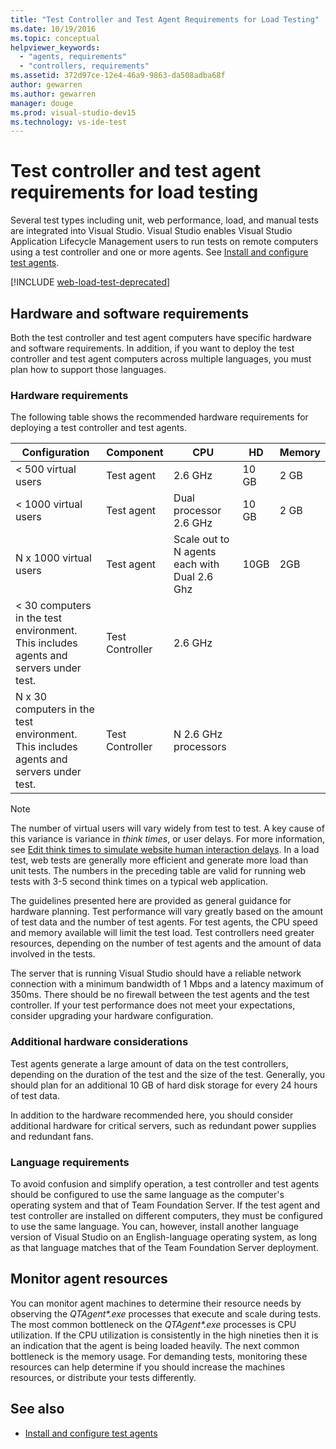 ```yaml
---
title: "Test Controller and Test Agent Requirements for Load Testing"
ms.date: 10/19/2016
ms.topic: conceptual
helpviewer_keywords:
  - "agents, requirements"
  - "controllers, requirements"
ms.assetid: 372d97ce-12e4-46a9-9863-da508adba68f
author: gewarren
ms.author: gewarren
manager: douge
ms.prod: visual-studio-dev15
ms.technology: vs-ide-test
---
```

# Test controller and test agent requirements for load testing

Several test types including unit, web performance, load, and manual tests are integrated into Visual Studio. Visual Studio enables Visual Studio Application Lifecycle Management users to run tests on remote computers using a test controller and one or more agents. See [Install and configure test agents](../test/lab-management/install-configure-test-agents.md).

[!INCLUDE [web-load-test-deprecated](includes/web-load-test-deprecated.md)]

## Hardware and software requirements

Both the test controller and test agent computers have specific hardware and software requirements. In addition, if you want to deploy the test controller and test agent computers across multiple languages, you must plan how to support those languages.

### Hardware requirements

The following table shows the recommended hardware requirements for deploying a test controller and test agents.

|**Configuration**|**Component**|**CPU**|**HD**|**Memory**|
|-|-------------------|-|------------|-|
|< 500 virtual users|Test agent|2.6 GHz|10 GB|2 GB|
|< 1000 virtual users|Test agent|Dual processor 2.6 GHz|10 GB|2 GB|
|N x 1000 virtual users|Test agent|Scale out to N agents each with Dual 2.6 Ghz|10GB|2GB|
|\< 30 computers in the test environment. This includes agents and servers under test.|Test Controller|2.6 GHz|||
|N x 30 computers in the test environment. This includes agents and servers under test.|Test Controller|N 2.6 GHz processors|||

> [!NOTE]
> The number of virtual users will vary widely from test to test. A key cause of this variance is variance in *think times*, or user delays. For more information, see [Edit think times to simulate website human interaction delays](../test/edit-think-times-in-load-test-scenarios.md). In a load test, web tests are generally more efficient and generate more load than unit tests. The numbers in the preceding table are valid for running web tests with 3-5 second think times on a typical web application.

The guidelines presented here are provided as general guidance for hardware planning. Test performance will vary greatly based on the amount of test data and the number of test agents. For test agents, the CPU speed and memory available will limit the test load. Test controllers need greater resources, depending on the number of test agents and the amount of data involved in the tests.

The server that is running Visual Studio should have a reliable network connection with a minimum bandwidth of 1 Mbps and a latency maximum of 350ms. There should be no firewall between the test agents and the test controller. If your test performance does not meet your expectations, consider upgrading your hardware configuration.

### Additional hardware considerations

Test agents generate a large amount of data on the test controllers, depending on the duration of the test and the size of the test. Generally, you should plan for an additional 10 GB of hard disk storage for every 24 hours of test data.

In addition to the hardware recommended here, you should consider additional hardware for critical servers, such as redundant power supplies and redundant fans.

### Language requirements

To avoid confusion and simplify operation, a test controller and test agents should be configured to use the same language as the computer's operating system and that of Team Foundation Server. If the test agent and test controller are installed on different computers, they must be configured to use the same language. You can, however, install another language version of Visual Studio on an English-language operating system, as long as that language matches that of the Team Foundation Server deployment.

## Monitor agent resources

You can monitor agent machines to determine their resource needs by observing the *QTAgent\*.exe* processes that execute and scale during tests. The most common bottleneck on the *QTAgent\*.exe* processes is CPU utilization. If the CPU utilization is consistently in the high nineties then it is an indication that the agent is being loaded heavily. The next common bottleneck is the memory usage. For demanding tests, monitoring these resources can help determine if you should increase the machines resources, or distribute your tests differently.

## See also

- [Install and configure test agents](../test/lab-management/install-configure-test-agents.md)